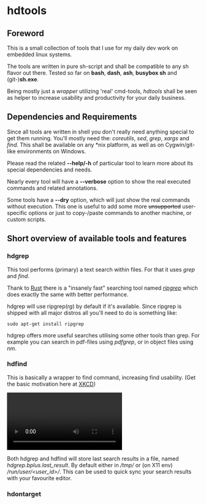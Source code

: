 # hdtools

## Foreword

This is a small collection of tools that I use for my daily dev work on
embedded linux systems.

The tools are written in pure sh-script and shall be compatible to any
sh flavor out there.
Tested so far on  **bash**, **dash**, **ash**, **busybox sh** and
(git-)**sh.exe**.

Being mostly just a *wrapper* utilizing 'real' cmd-tools, *hdtools*
shall be seen as helper to increase usability and productivity for your
daily business.


## Dependencies and Requirements

Since all tools are written in shell you don't really need anything
special to get them running. You'll mostly need the: *coreutils*, *sed*,
*grep*, *xargs* and *find*. This shall be available on any \*nix
platform, as well as on Cygwin/git-like environments on Windows.

Please read the related **--help/-h** of particular tool to learn more
about its special dependencies and needs.

Nearly every tool will have a **--verbose** option to show the real
executed commands and related annotations.

Some tools have a **--dry** option, which will just show the real
commands without execution. This one is useful to add some more
~~unsupported~~ user-specific options or just to copy-/paste commands to
another machine, or custom scripts.

## Short overview of available tools and features

### hdgrep
This tool performs (primary) a text search within files. For that it
uses *grep* and *find*.

Thank to [Rust](https://www.rust-lang.org/) there is a "insanely fast"
searching tool named *[ripgrep](https://github.com/BurntSushi/ripgrep/releases)*
which does exactly the same with better performance.

hdgrep will use ripgrep(*rg*) by default if it's available.
Since ripgrep is shipped with all major distros all you'll need to do is
something like:

```shell
sudo apt-get install ripgrep
```

hdgrep offers more useful searches utilising some other tools than grep.
For example you can search in pdf-files using *pdfgrep*, or in object
files using *nm*.

### hdfind
This is basically a wrapper to find command, increasing find usability.
(Get the basic motivation here at [XKCD](https://xkcd.com/1168/))

<video loop autoplay src="https://github.com/dhilfer/hdtools/blob/main/doc_assets/hdfind_example.mp4?raw=true">
</video>

Both hdgrep and hdfind will store last search results in a file, named
*hdgrep.bplus.last_result*. By default either in */tmp/* or (on X11 env)
*/run/user/<user_id>/*. This can be used to quick sync your search
results with your favourite editor.



### hdontarget
